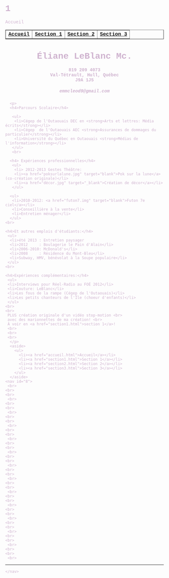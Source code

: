 1
=

Accueil
<!DOCTYPE html>
<html lang="fr">
  <head>
  <meta charset="UTF-8"> 
   
<style type="text/css">
h1:hover {
  color: #ff93ad;
	transform-style: flat;
}

* {
	color: #cfb3cf;
	transform-style: flat;
	font: courrier;
	font-family: "Courier New", Courier, monospace;
}

h1 {  
  color: #cfb3cf;
}

body {  
  background-image: url("fond d'écran.jpg");
}

body:hover {  
  background-image: url("fond%20d%27e%CC%81cran.JPG");
}

#t1 {  
  color: #cfb3cf;  
  text-align: center;  
  position: relative;
}

#hh:hover {
	color: #ff93ad;
}

#t1:hover {  
  color: #ff93ad;
}

#t1:hover {
	text-align: center;
}

</style></head>
  <body background-image:="" url="fond d'écran.jpg">
    <title>Acceuil</title>
    <div>
      <table border="1">
        <tbody>
          <tr>
            <th> <a href="accueil.html">Accueil</a> </th>
            <th> <a href="section1.html">Section 1</a> </th>
            <th> <a href="section2.html">Section 2</a> </th>
            <th> <a href="section3.html">Section 3</a> </th>
          </tr>
        </tbody>
      </table>
    </div>
    <h1 id="hh" style="text-align: center;"> Éliane LeBlanc Mc. 
    </h1>
    <h4 id="t1"> 819 209 4073 <br>
      Val-Tétrault, Hull, Québec<br>
      J9A 1J5
      <h5 id="t1">emmcleod9@gmail.com</h5>
     </h4>
      
      <p>
      <h4>Parcours Scolaire</h4>
      
       <ul>
        <li>Cégep de l'Outaouais DEC en <strong>Arts et lettres: Média écrits</strong></li>
        <li>Cégep  de l'Outaouais AEC <strong>Assurances de dommages du particulier</strong></li>
        <li>Université du Québec en Outaouais <strong>Médias de l'information</strong></li>
       </ul>
       <br> 
       
      <h4> Expériences professionnelles</h4>
       <ul> 
        <li> 2012-2013 Gestes Théâtre: 
        <li><a href="poksurlalune.jpg" target="blank">Pok sur la lune</a> (co-création originale)</li>
        <li><a href="décor.jpg" target="_blank">Création de décor</a></li>
       </ul>
      
      <ul>
       <li>2010-2012: <a href="futon7.img" target="blank">Futon 7e ciel</a></li>
       <li>Conseillière à la vente</li>
       <li>Entretien ménager</li>
      </ul>
    <br>
    
    <h4>Et autres emplois d'étudiants:</h4>
     <ul>
      <li>été 2013 : Entretien paysager
      <li>2012     : Boulagerie le Pain d'Alain</li>
      <li>2006-2010: McDonald's</li>
      <li>2008     : Résidence du Mont-Bleu</li>
      <li>Subway, HMV, bénévolat à la Soupe populaire</li>
     </ul>
    <br>

    <h4>Expériences complémentaires:</h4>
     <ul>
     <li>Interviews pour Réel-Radio au FOÉ 2012</li>
     <li>Couture: LeBlanc</li>
     <li>Les fous de la rampe (Cégep de l'Outaouais)</li>
     <li>Les petits chanteurs de l'Île (choeur d'enfants)</li>
     </ul>
    <br>
    <br>
     PLUS création originale d'un vidéo stop-motion <br>
     avec des marionnettes de ma création! <br>
     À voir en <a href="section1.html">section 1</a>!
     <br>
     <br>
     <br>
      </p>
      <aside>
        <ul>
          <li><a href="accueil.html">Accueil</a></li>
          <li><a href="section1.html">Section 1</a></li>
          <li><a href="section2.html">Section 2</a></li>
          <li><a href="section3.html">Section 3</a></li>
        </ul>
      </aside>
    <nav id="8">
     <br>
    <br>
    <br>
     <br>
    <br>
    <br>
     <br>
    <br>
    <br>
     <br>
    <br>
    <br>
     <br>
    <br>
    <br>
     <br>
    <br>
    <br>
     <br>
    <br>
    <br>
     <br>
    <br>
    <br>
     <br>
    <br>
    <br>
     <br>
    <br>
    <br>
     <br>
    <br>
    <br>
     <br>
    <br>
    <br>
     <br>
    <br>
    <br>
     <br>
________________________________________________________________________________________________________________________________________________________________________________________________________________________________________________________________________           
    </nav>
  </body>
</html>
